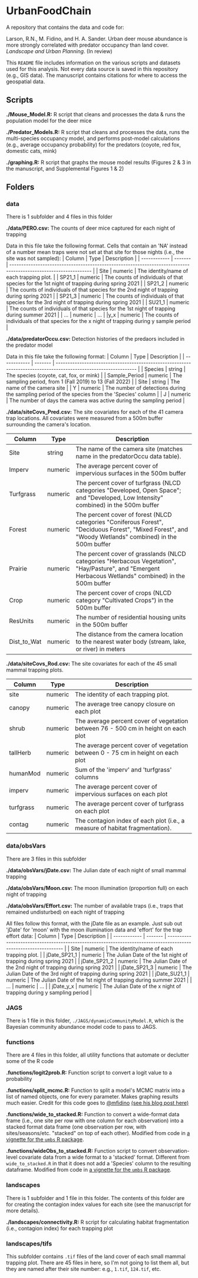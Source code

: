 # UrbanFoodChain
A repository that contains the data and code for:

Larson, R.N., M. Fidino, and H. A. Sander. Urban deer mouse abundance is more strongly correlated with predator occupancy than land cover. *Landscape and Urban Planning*. (In review)


This `README` file includes information on the various scripts and datasets used for this analysis. Not every data source is saved in this repository (e.g., GIS data). The manuscript contains citations for where to access the geospatial data.


<h2>Scripts</h2> </div>

**./Mouse_Model.R:** R script that cleans and processes the data & runs the population model for the deer mice

**./Predator_Models.R:** R script that cleans and processes the data, runs the multi-species occupancy model, and performs post-model calculations (e.g., average occupancy probability) for the predators (coyote, red fox, domestic cats, mink)

**./graphing.R:** R script that graphs the mouse model results (Figures 2 & 3 in the manuscript, and Supplemental Figures 1 & 2)

<h2>Folders</h2>
<h3>data</h3>

There is 1 subfolder and 4 files in this folder

**./data/PERO.csv:** The counts of deer mice captured for each night of trapping

Data in this file take the following format. Cells that contain an 'NA' instead of a number mean traps were not set at that site for those nights (i.e., the site was not sampled):
| Column       | Type    | Description                                                                                                      |
| ------------ | ------- | ---------------------------------------------------------------------------------------------------------------- |
| Site         | numeric | The identity/name of each trapping plot.                                                                         |
| SP21_1 | numeric | The counts of individuals of that species for the 1st night of trapping during spring 2021                                                  |
| SP21_2 | numeric | The counts of individuals of that species for the 2nd night of trapping during spring 2021                                                  |
| SP21_3 | numeric | The counts of individuals of that species for the 3rd night of trapping during spring 2021                                                  |
| SU21_1 | numeric | The counts of individuals of that species for the 1st night of trapping during summer 2021                                                  |
| ... | numeric | ...                                                |
|y_x  | numeric | The counts of individuals of that species for the x night of trapping during y sample period                                     |

**./data/predatorOccu.csv:** Detection histories of the predaors included in the predator model

Data in this file take the following format:
| Column       | Type    | Description                                                                                                      |
| ------------ | ------- | ---------------------------------------------------------------------------------------------------------------- |
| Species         | string | The species (coyote, cat, fox, or mink)                                                                       |
| Sample_Period | numeric | The sampling period, from 1 (Fall 2019) to 13 (Fall 2022) |
| Site | string | The name of the camera site                                             |
| Y | numeric | The number of detections during the sampling period of the species from the 'Species' column                                                |
| J  | numeric | The number of days the camera was active during the sampling period                                     |

**./data/siteCovs_Pred.csv:** The site covariates for each of the 41 camera trap locations. All covariates were measured from a 500m buffer surrounding the camera's location.

| Column    | Type    | Description                                                                                                        |
| --------- | ------- | ------------------------------------------------------------------------------------------------------------------ |
| Site  | string | The name of the camera site (matches name in the predatorOccu data table).                                                                           |
| Imperv    | numeric | The average percent cover of impervious surfaces in the 500m buffer                                                                     |
| Turfgrass     | numeric | The percent cover of turfgrass (NLCD categories "Developed, Open Space"; and "Developed, Low Intensity" combined) in the 500m buffer |
| Forest  | numeric | The percent cover of forest (NLCD categories "Coniferous Forest", "Deciduous Forest", "Mixed Forest", and "Woody Wetlands" combined) in the 500m buffer |
| Prairie  | numeric | The percent cover of grasslands (NLCD categories "Herbacous Vegetation", "Hay/Pasture", and "Emergent Herbacous Wetlands" combined) in the 500m buffer                                                                      |
| Crop   | numeric | The percent cover of crops (NLCD category "Cultivated Crops") in the 500m buffer |
| ResUnits | numeric | The number of residential housing units in the 500m buffer |
| Dist_to_Wat    | numeric | The distance from the camera location to the nearest water body (stream, lake, or river) in meters |

**./data/siteCovs_Rod.csv:** The site covariates for each of the 45 small mammal trapping plots.

| Column    | Type    | Description                                                                                                        |
| --------- | ------- | ------------------------------------------------------------------------------------------------------------------ |
| site  | numeric | The identity of each trapping plot.                                                                           |
| canopy    | numeric | The average tree canopy closure on each plot                                                                       |
| shrub     | numeric | The average percent cover of vegetation between 76 - 500 cm in height on each plot |
| tallHerb  | numeric | The average percent cover of vegetation between 0 - 75 cm in height on each plot |
| humanMod  | numeric | Sum of the 'imperv' and 'turfgrass' columns                                                                        |
| imperv    | numeric | The average percent cover of impervious surfaces on each plot |
| turfgrass | numeric | The average percent cover of turfgrass on each plot |
| contag    | numeric | The contagion index of each plot (i.e., a measure of habitat fragmentation). |

<h3>data/obsVars</h3>

There are 3 files in this subfolder

**./data/obsVars/jDate.csv:** The Julian date of each night of small mammal trapping

**./data/obsVars/Moon.csv:** The moon illumination (proportion full) on each night of trapping

**./data/obsVars/Effort.csv:** The number of available traps (i.e., traps that remained undisturbed) on each night of trapping

All files follow this format, with the jDate file as an example. Just sub out 'jDate' for 'moon' with the moon illumination data and 'effort' for the trap effort data:
| Column       | Type    | Description                                                                                                      |
| ------------ | ------- | ---------------------------------------------------------------------------------------------------------------- |
| Site         | numeric | The identity/name of each trapping plot.                                                                         |
| jDate_SP21_1 | numeric | The Julian Date of the 1st night of trapping during spring 2021                                                  |
| jDate_SP21_2 | numeric | The Julian Date of the 2nd night of trapping during spring 2021                                                  |
| jDate_SP21_3 | numeric | The Julian Date of the 3rd night of trapping during spring 2021                                                  |
| jDate_SU21_1 | numeric | The Julian Date of the 1st night of trapping during summer 2021                                                  |
| ... | numeric | ...                                                |
| jDate_y_x  | numeric | The Julian Date of the x night of trapping during y sampling period                                                 |

<h3>JAGS</h3>

There is 1 file in this folder, `./JAGS/dynamicCommunityModel.R`, which is the Bayesian community abundance model code to pass to JAGS.

<h3>functions</h3>

There are 4 files in this folder, all utility functions that automate or declutter some of the R code

**.functions/logit2prob.R:** Function script to convert a logit value to a probability

**.functions/split_mcmc.R:** Function to split a model's MCMC matrix into a list of named objects, one for every parameter. Makes graphing results much easier. Credit for this code goes to [@mfidino](github.com/mfidino) [(see his blog post here)](masonfidino.com/split_mcmc/)

**.functions/wide_to_stacked.R:** Function to convert a wide-format data frame (i.e., one site per row with one column for each observation) into a stacked format data frame (one observation per row, with sites/seasons/etc. "stacked" on top of each other). Modified from code in [a vignette for the `umbs` R package](github.com/kenkellner/umbs/blob/master/vignettes/random-effects.Rmd).

**.functions/wideObs_to_stacked.R:** Function script to convert observation-level covariate data from a wide format to a 'stacked' format. Different from `wide_to_stacked.R` in that it does not add a 'Species' column to the resulting dataframe. Modified from code in [a vignette for the `umbs` R package](github.com/kenkellner/umbs/blob/master/vignettes/random-effects.Rmd).

<h3>landscapes</h3>

There is 1 subfolder and 1 file in this folder. The contents of this folder are for creating the contagion index values for each site (see the manuscript for more details).

**./landscapes/connectivity.R:** R script for calculating habitat fragmentation (i.e., contagion index) for each trapping plot

<h3>landscapes/tifs</h3>

This subfolder contains `.tif` files of the land cover of each small mammal trapping plot. There are 45 files in here, so I'm not going to list them all, but they are named after their site number: e.g., `1.tif`, `124.tif`, etc.
